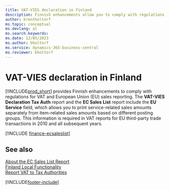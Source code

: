```yaml
---
title: VAT-VIES declaration in Finland
description: Finnish enhancements allow you to comply with regulations for VAT and European Union (EU) sales reporting.
author: brentholtorf
ms.topic: conceptual
ms.devlang: al
ms.search.keywords:
ms.date: 12/05/2023
ms.author: bholtorf
ms.service: dynamics-365-business-central
ms.reviewer: bholtorf
---
```


# VAT-VIES declaration in Finland

[!INCLUDE[prod_short](../../includes/prod_short.md)] provides Finnish enhancements to comply with regulations for VAT and European Union (EU) sales reporting. The **VAT-VIES Declaration Tax Auth** report and the **EC Sales List** report include the **EU Service** field, which allows you to print service-related sales amounts separately from item-related sales amounts based on different posting groups. This information is required in VAT reports for EU third-party trade transactions in 2010 and all subsequent years.  

[!INCLUDE [finance-ecsaleslist](../../includes/finance-ecsaleslist.md)]

## See also

[About the EC Sales List Report](../../finance-how-report-vat.md#ecsaleslist)  
[Finland Local Functionality](finland-local-functionality.md)  
[Report VAT to Tax Authorities](../../finance-how-report-vat.md)


[!INCLUDE[footer-include](../../includes/footer-banner.md)]